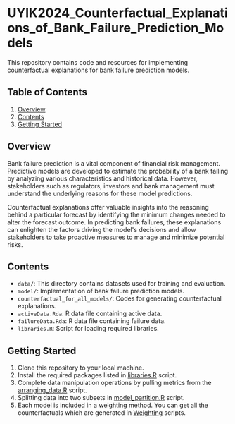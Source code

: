 # UYIK2024_Counterfactual_Explanations_of_Bank_Failure_Prediction_Models

This repository contains code and resources for implementing counterfactual explanations for bank failure prediction models.

## Table of Contents

1. [Overview](#overview)
2. [Contents](#contents)
3. [Getting Started](#getting-started)

## Overview <a name="overview"></a>

Bank failure prediction is a vital component of financial risk management. Predictive models are developed to estimate the probability of a bank failing by analyzing various characteristics and historical data. However, stakeholders such as regulators, investors and bank management must understand the underlying reasons for these model predictions.

Counterfactual explanations offer valuable insights into the reasoning behind a particular forecast by identifying the minimum changes needed to alter the forecast outcome. In predicting bank failures, these explanations can enlighten the factors driving the model's decisions and allow stakeholders to take proactive measures to manage and minimize potential risks.

## Contents <a name="contents"></a>

- `data/`: This directory contains datasets used for training and evaluation.
- `model/`: Implementation of bank failure prediction models.
- `counterfactual_for_all_models/`: Codes for generating counterfactual explanations.
- `activeData.Rda`: R data file containing active data.
- `failureData.Rda`: R data file containing failure data.
- `libraries.R`: Script for loading required libraries.


## Getting Started  <a name="getting-started"></a>

1. Clone this repository to your local machine.
2. Install the required packages listed in [libraries.R](https://github.com/seymagnn/UYIK2024_Counterfactual_Explanations_of_Bank_Failure_Prediction_Models/blob/main/libraries.R) script.
3. Complete data manipulation operations by pulling metrics from the [arranging_data.R](https://github.com/seymagnn/UYIK2024_Counterfactual_Explanations_of_Bank_Failure_Prediction_Models/blob/main/data/arranging_data.R) script.
4. Splitting data into two subsets in [model_partition.R](https://github.com/seymagnn/UYIK2024_Counterfactual_Explanations_of_Bank_Failure_Prediction_Models/blob/main/model/model_partition.R) script.
5. Each model is included in a weighting method. You can get all the counterfactuals which are generated in [Weighting](https://github.com/seymagnn/UYIK2024_Counterfactual_Explanations_of_Bank_Failure_Prediction_Models/tree/main/counterfactuals_for_all_models/weighting) scripts.
